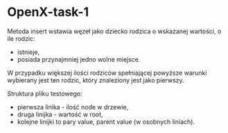 # OpenX-task-1

Metoda insert wstawia węzeł jako dziecko rodzica o wskazanej wartości, o ile rodzic:
- istnieje,
- posiada przynajmniej jedno wolne miejsce.

W przypadku większej ilości rodziców spełniającej powyższe warunki
wybierany jest ten rodzic, który znaleziony jest jako pierwszy.


Struktura pliku testowego:

- pierwsza linika - ilość node w drzewie,
- druga linijka - wartość w root,
- kolejne linijki to pary value, parent value (w osobnych liniach).

